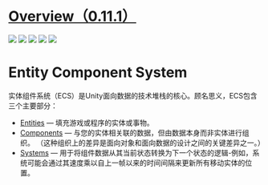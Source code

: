 # [Overview（0.11.1）](https://docs.unity3d.com/Packages/com.unity.entities@0.11/manual/index.html)
![](https://docs.unity3d.com/Packages/com.unity.entities@0.11/manual/images/WhatIsECSinfographic0000.png)
![](https://docs.unity3d.com/Packages/com.unity.entities@0.11/manual/images/WhatIsECSinfographic0001.png)
![](https://docs.unity3d.com/Packages/com.unity.entities@0.11/manual/images/WhatIsECSinfographic0002.png)
![](https://docs.unity3d.com/Packages/com.unity.entities@0.11/manual/images/WhatIsECSinfographic0003.png)
![](https://docs.unity3d.com/Packages/com.unity.entities@0.11/manual/images/WhatIsECSinfographic0004.png)

# Entity Component System
实体组件系统（ECS）是Unity面向数据的技术堆栈的核心。顾名思义，ECS包含三个主要部分：
* [Entities](https://docs.unity3d.com/Packages/com.unity.entities@0.11/manual/ecs_entities.html) — 填充游戏或程序的实体或事物。
* [Components](https://docs.unity3d.com/Packages/com.unity.entities@0.11/manual/ecs_components.html) — 与您的实体相关联的数据，但由数据本身而非实体进行组织。 （这种组织上的差异是面向对象和面向数据的设计之间的关键差异之一。）
* [Systems](https://docs.unity3d.com/Packages/com.unity.entities@0.11/manual/ecs_systems.html) — 用于将组件数据从其当前状态转换为下一个状态的逻辑-例如，系统可能会通过其速度乘以自上一帧以来的时间间隔来更新所有移动实体的位置。